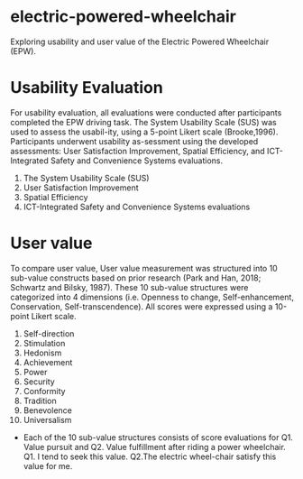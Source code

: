 # electric-powered-wheelchair
Exploring usability and user value of the Electric Powered Wheelchair (EPW). 

# Usability Evaluation
For usability evaluation, all evaluations were conducted after participants completed the EPW driving task.
The System Usability Scale (SUS) was used to assess the usabil-ity, using a 5-point Likert scale (Brooke,1996).
Participants underwent usability as-sessment using the developed assessments: User Satisfaction Improvement, Spatial Efficiency, and ICT-Integrated Safety and Convenience Systems evaluations.

1. The System Usability Scale (SUS)
2. User Satisfaction Improvement
3. Spatial Efficiency
4. ICT-Integrated Safety and Convenience Systems evaluations

# User value
To compare user value, User value measurement was structured into 10 sub-value constructs based on prior research (Park and Han, 2018; Schwartz and Bilsky, 1987).
These 10 sub-value structures were categorized into 4 dimensions (i.e. Openness to change, Self-enhancement, Conservation, Self-transcendence).
All scores were expressed using a 10-point Likert scale.

1. Self-direction
2. Stimulation
3. Hedonism
4. Achievement
5. Power
6. Security
7. Conformity
8. Tradition
9. Benevolence
10. Universalism
* Each of the 10 sub-value structures consists of score evaluations for Q1. Value pursuit and Q2. Value fulfillment after riding a power wheelchair.
Q1. I tend to seek this value.
Q2.The electric wheel-chair satisfy this value for me.

